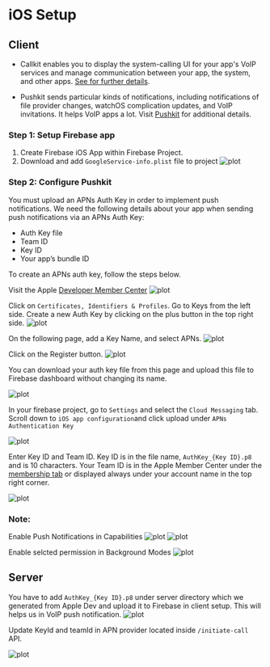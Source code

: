 
# iOS Setup

## Client 

- Callkit enables you to display the system-calling UI for your app's VoIP services and manage communication between your app, the system, and other apps. [See for further details](https://developer.apple.com/documentation/callkit).

- Pushkit sends particular kinds of notifications, including notifications of file provider changes, watchOS complication updates, and VoIP invitations. It helps VoIP apps a lot. Visit [Pushkit](https://developer.apple.com/documentation/pushkit) for additional details.


### Step 1: Setup Firebase app
 1. Create Firebase iOS App within Firebase Project.
 2. Download and add `GoogleService-info.plist` file to project
![plot](./public/image-2.png)
 
 
### Step 2:  Configure Pushkit

You must upload an APNs Auth Key in order to implement push notifications. We need the following details about your app when sending push notifications via an APNs Auth Key:
-  Auth Key file
-   Team ID
-   Key ID
-   Your app’s bundle ID

To create an APNs auth key, follow the steps below.

Visit the Apple  [Developer Member Center](https://developer.apple.com/account/)
![plot](./public/image-4.png)


Click on `Certificates, Identifiers & Profiles`. Go to Keys from the left side. Create a new Auth Key by clicking on the plus button in the top right side.
![plot](./public/image-5.png)

On the following page, add a Key Name, and select APNs.
![plot](./public/image-6.png)

Click on the Register button.
![plot](./public/image-7.png)

You can download your auth key file from this page and upload this file to Firebase dashboard without changing its name.

![plot](./public/image-8.png)

In your firebase project, go to `Settings` and select the `Cloud Messaging` tab. Scroll down to `iOS app configuration`and click upload under `APNs Authentication Key`

![plot](./public/FIR_1.png)


Enter Key ID and Team ID. Key ID is in the file name, `AuthKey_{Key ID}.p8` and is 10 characters. Your Team ID is in the Apple Member Center under the [membership tab](https://developer.apple.com/account/#/membership) or displayed always under your account name in the top right corner.

![plot](./public/FIR_2.png)

### Note:

Enable Push Notifications in Capabilities
![plot](./public/image-9.png)
![plot](./public/image-10.png)

Enable selcted permission in Background Modes
![plot](./public/permission.webp)


## Server

You have to add `AuthKey_{Key ID}.p8` under server directory which we generated from Apple Dev and upload it to Firebase in client setup.
This will helps us in VoIP push notification.
![plot](./public/image-11.png)

Update KeyId and teamId in APN provider located inside `/initiate-call` API.

![plot](./public/code.png)
